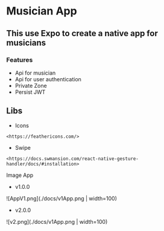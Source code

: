 # Musician App

## This use Expo to create a native app for musicians

### Features

- Api for musician
- Api for user authentication
- Private Zone
- Persist JWT

## Libs

- Icons

`<https://feathericons.com/>`

- Swipe

`<https://docs.swmansion.com/react-native-gesture-handler/docs/#installation>`

Image App

- v1.0.0

![AppV1.png](./docs/v1App.png | width=100)

- v2.0.0

![v2.png](./docs/v1App.png | width=100)
